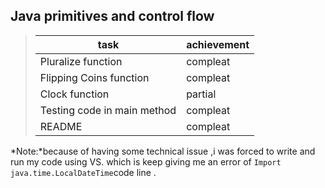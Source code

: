 ## Java primitives and control flow
>|task|achievement|
>|----|-----------|
>|Pluralize function|compleat|
>|Flipping Coins function|compleat|
>|Clock function|partial|
>|Testing code in main method|compleat|
>|README|compleat|
*Note:*because of having some technical issue ,i was forced to write and run my code using VS.
which is keep giving me an error of `Import java.time.LocalDateTime`code line .
